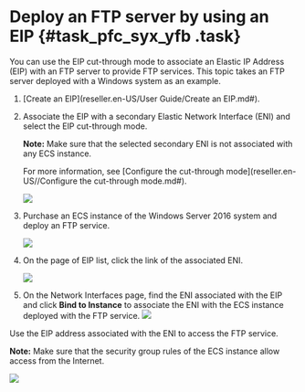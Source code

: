 # Deploy an FTP server by using an EIP {#task_pfc_syx_yfb .task}

You can use the EIP cut-through mode to associate an Elastic IP Address \(EIP\) with an FTP server to provide FTP services. This topic takes an FTP server deployed with a Windows system as an example.

1.  [Create an EIP](reseller.en-US/User Guide/Create an EIP.md#). 
2.  Associate the EIP with a secondary Elastic Network Interface \(ENI\) and select the EIP cut-through mode. 

    **Note:** Make sure that the selected secondary ENI is not associated with any ECS instance.

    For more information, see [Configure the cut-through mode](reseller.en-US//Configure the cut-through mode.md#).

    ![](http://static-aliyun-doc.oss-cn-hangzhou.aliyuncs.com/assets/img/66339/155874901233631_en-US.png)

3.  Purchase an ECS instance of the Windows Server 2016 system and deploy an FTP service. 

    ![](http://static-aliyun-doc.oss-cn-hangzhou.aliyuncs.com/assets/img/66339/155874901233630_en-US.png)

4.  On the page of EIP list, click the link of the associated ENI. 

    ![](http://static-aliyun-doc.oss-cn-hangzhou.aliyuncs.com/assets/img/65386/155874901233382_en-US.png)

5.  On the Network Interfaces page, find the ENI associated with the EIP and click **Bind to Instance** to associate the ENI with the ECS instance deployed with the FTP service. ![](http://static-aliyun-doc.oss-cn-hangzhou.aliyuncs.com/assets/img/66339/155874901233632_en-US.png) 

Use the EIP address associated with the ENI to access the FTP service.

**Note:** Make sure that the security group rules of the ECS instance allow access from the Internet.

![](http://static-aliyun-doc.oss-cn-hangzhou.aliyuncs.com/assets/img/66339/155874901233633_en-US.png)


